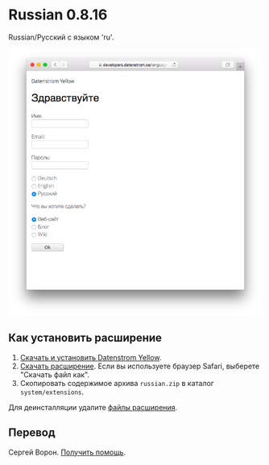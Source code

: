 Russian 0.8.16
==============
Russian/Русский с языком 'ru'.

<p align="center"><img src="russian-screenshot.png?raw=true" alt="Screenshot"></p>

## Как установить расширение

1. [Скачать и установить Datenstrom Yellow](https://github.com/datenstrom/yellow/).
2. [Скачать расширение](https://github.com/datenstrom/yellow-extensions/raw/master/zip/russian.zip). Если вы используете браузер Safari, выберете "Скачать файл как".
3. Скопировать содержимое архива `russian.zip` в каталог `system/extensions`.

Для деинсталляции удалите [файлы расширения](extension.ini).

## Перевод

Сергей Ворон. [Получить помощь](https://extensions.datenstrom.se/help/).
